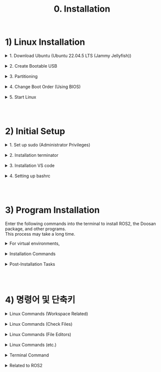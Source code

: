 # <center>0. Installation</center>

<br/>
<!------------------------------------------------------------------->

# 1) Linux Installation

<!------------------------------------------------------------------->
<details>
<summary>1. Download Ubuntu (Ubuntu 22.04.5 LTS (Jammy Jellyfish))</summary>

1. Download the ISO file via the link.(ubuntu-22.04.5-desktop-amd64.iso)  
https://releases.ubuntu.com/jammy/
</details>

<br/>
<!------------------------------------------------------------------->
<details>
<summary>2. Create Bootable USB</summary>

1) Prepare a bootable USB (4GB or larger)<br/>
2) Download Rufus: https://rufus.ie/en/<br/>
3) Connect the USB to your computer and run Rufus<br/>
4) Select the previously downloaded "ubuntu-22.04.5-desktop-amd64.iso" file, then click the 'Start' button<br/>
</details>

<br/>
<!------------------------------------------------------------------->
<details>
<summary>3. Partitioning</summary>

1. Windows Control Panel > Navigate to the Disk Management page to partition your drive<br/>
2. Right-click the partition and select "Shrink Volume"<br/>
3. Allocate enough disk space for the Linux installation<br/>

</details>


<br/>
<!------------------------------------------------------------------->
<details>
<summary>4. Change Boot Order (Using BIOS)</summary>

1. Shut down the Windows OS
2. Connect the bootable USB
3. Start the computer
4. Enter BIOS by pressing F2 (may vary depending on motherboard)
5. Navigate to the Security menu
6. Click Secure Boot Configuration
7. Change Secure Boot Option to Disabled (revert after Linux installation if not using Linux)
8. Go to the Boot menu
9. Set the Linux OS installation USB as the first priority and save (revert after installation)
10. Restart the computer
</details>


<br/>
<!------------------------------------------------------------------->
<details>
<summary>5. Start Linux</summary>

1. Welcome : English, install Ubuntu
2. Keyboard layout : English(US), English(US)
3. Updates and other software : Normal installation
4. Installation type : Something else - choose the free space and click "+"
5. Create partition : Size*, Primary, Beginning of this space, swap area  
> Size : 102,400MB (100GB) (adjust as required)  
> Type for the new partition : Primary  
> Location for the new partition : Beginning of this space  
> Use as : Ext4 journaling file system  
Mount point : /
1. Where are you? : Seoul
2. Who are you? : Set name and password (set in English, for this guide everything is set to 'asd')
3. Welcome to Ubuntu :  Wait for installation to complete
4. Installation Complete : Click Restart Now
5.  Online Accounts : Skip
6.  Livepatch : Next
7.  Help improve Ubuntu : No, don't send system info - Next
</details>


<br/><br/>
<!------------------------------------------------------------------->

# 2) Initial Setup

<!------------------------------------------------------------------->
<details>
<summary>1. Set up sudo (Administrator Privileges)</summary>

<br/>

Open the administrator settings page (using terminal):
``` bash
$ sudo visudo
```
Add the following lines to the opened file:
``` bash
# Replace 'asd' with your username

# Find the line that says 'root ALL=(ALL:ALL) ALL' and add the following line right below it
asd ALL=(ALL:ALL) ALL # Grants the user permission to use sudo commands

# Add the following line to the very bottom of the bashrc file
asd ALL=NOPASSWD: ALL # Command to bypass password input for sudo commands

# Press Ctrl + X (to save and exit)
```
</details>



<br/>
<!------------------------------------------------------------------->
<details>
<summary>2. Installation terminator</summary>

``` bash
$ sudo apt install terminator -y
```
</details>

<br/>
<!------------------------------------------------------------------->
<details>
<summary>3. Installation VS code</summary>

#### Download: Download the vscode.deb file from the provided link
https://code.visualstudio.com/docs/?dv=linux64_deb

#### Installation (Using Terminal):
(Replace "code_1.94.2-1728494015_amd64" with the actual name of the downloaded file)
``` bash
$ cd Downloads && sudo apt install ./code_1.94.2-1728494015_amd64.deb
```
</details>


<br/>
<!------------------------------------------------------------------->
<details>
<summary>4. Setting up bashrc</summary>

The bashrc file automatically runs when the terminal is launched. Through this process, we will specify commands to assist in using ROS2.  
#### Open the bashrc file:
```bash
$ code ~/.bashrc
```
#### Modify the bashrc file (Add content)
Add the following lines to the bottom of the .bashrc file and save:  

```bash
echo "bashrc is reloaded!"
echo "==================="
echo "if you want to use ROS2(ID=13), type the command \"rt\""
echo "if you want to reload the bashrc, type the command \"sb\""
echo "if you want to open the bashrc, type the command \"cb\""
alias cb="code ~/.bashrc"
alias sb="source ~/.bashrc"
alias cb="code ~/.bashrc"
alias ros_domain="export ROS_DOMAIN_ID=13; echo \"ROS_DOMAIN_ID=13\""
rw() {
cd ~/ros2_ws
export PYTHONPATH=$PYTHONPATH:~/ros2_ws/install/common2/lib/common2/imp
source /opt/ros/humble/local_setup.bash
source install/setup.bash
ros_domain
echo "ROS2 humble is activated! (ID=13) (ros2_ws)"
}
rw

# After saving, restart the terminal for the changes to take effect (or run "source ~/.bashrc"):  
# The rw command specified above will only work correctly after ROS2 installation and package build.  
```
</details>











<br/><br/>
<!------------------------------------------------------------------->

# 3) Program Installation
Enter the following commands into the terminal to install ROS2, the Doosan package, and other programs.<br/> 
This process may take a long time.<br/>

<!------------------------------------------------------------------->
<details>
<summary>For virtual environments,</summary>
<br/> 

For virtual environments,
```bash
$ git clone -b humble-devel https://github.com/doosan-robotics/doosan-robot2.git
```
do not use this command.

<br/>

```bash
$ mkdir -p ~/ros2_ws/src
$ cp ~/Downloads/doosan-robot2-humble-devel.zip ~/ros2_ws/src
$ cd ~/ros2_ws/src
$ unzip doosan-robot2-humble-devel.zip
$ mv doosan-robot2-humble-devel doosan-robot2
$ rm ~/ros2_ws/src/doosan-robot2-humble-devel.zip
```
Instead, use this command to download the Doosan ROS2 Package.

</details>






<br/>
<!------------------------------------------------------------------->
<details>
<summary>Installation Commands</summary>
<br/> 

Execute the following commands at once: 
> Note<br/> 
> 
> Line 49 and Line 53 require the ROS2 version and your username.<br/>
> e.g. rosdep install -r --from-paths . --ignore-src --rosdistro humble -y
>
> To use ROS2 with Version 3.x Controller, specify the build option:<br/>
> $ colcon build --cmake-args -DDRCF_VER=3<br/>
> <br/>








```bash
##################### ROS2 Installation #####################
### Set UTF-8 locale
$ sudo apt update && sudo apt install -y locales
$ sudo locale-gen en_US.UTF-8
$ sudo update-locale LC_ALL=en_US.UTF-8 LANG=en_US.UTF-8
$ export LANG=en_US.UTF-8

### Install ROS2 repository and dependencies
$ sudo apt install -y software-properties-common curl
$ sudo add-apt-repository universe -y
$ sudo curl -sSL https://raw.githubusercontent.com/ros/rosdistro/master/ros.key -o /usr/share/keyrings/ros-archive-keyring.gpg
$ echo "deb [arch=$(dpkg --print-architecture) signed-by=/usr/share/keyrings/ros-archive-keyring.gpg] http://packages.ros.org/ros2/ubuntu $(. /etc/os-release && echo $UBUNTU_CODENAME) main" | sudo tee /etc/apt/sources.list.d/ros2.list > /dev/null
$ sudo apt update
$ sudo apt upgrade -y
$ sudo apt install -y ros-humble-desktop ros-humble-ros-base ros-dev-tools

##################### Docker Installation #####################
$ sudo apt-get update
$ sudo apt-get install -y ca-certificates curl
$ sudo install -m 0755 -d /etc/apt/keyrings
$ sudo curl -fsSL https://download.docker.com/linux/ubuntu/gpg -o /etc/apt/keyrings/docker.asc
$ sudo chmod a+r /etc/apt/keyrings/docker.asc
$ echo "deb [arch=$(dpkg --print-architecture) signed-by=/etc/apt/keyrings/docker.asc] https://download.docker.com/linux/ubuntu $(. /etc/os-release && echo "$VERSION_CODENAME") stable" | sudo tee /etc/apt/sources.list.d/docker.list > /dev/null
$ sudo apt-get update
$ sudo apt-get install -y docker-ce docker-ce-cli containerd.io docker-buildx-plugin docker-compose-plugin
$ sudo docker run hello-world

##################### Doosan ROS2 Package Installation#####################
### Prerequisite installation elements before package installation
$ sudo apt-get update
$ sudo apt-get install -y libpoco-dev libyaml-cpp-dev wget
$ sudo apt-get install -y ros-humble-control-msgs ros-humble-realtime-tools ros-humble-xacro ros-humble-joint-state-publisher-gui ros-humble-ros2-control ros-humble-ros2-controllers ros-humble-gazebo-msgs ros-humble-moveit-msgs dbus-x11 ros-humble-moveit-configs-utils ros-humble-moveit-ros-move-group
$ sudo apt install ros-humble-moveit* -y

### install gazebo sim
$ echo "deb http://packages.osrfoundation.org/gazebo/ubuntu-stable $(lsb_release -cs) main" | sudo tee /etc/apt/sources.list.d/gazebo-stable.list
$ wget http://packages.osrfoundation.org/gazebo.key -O - | sudo apt-key add -
$ sudo apt-get update
$ sudo apt-get install -y libignition-gazebo6-dev ros-humble-gazebo-ros-pkgs ros-humble-moveit-msgs ros-humble-ros-gz-sim ros-humble-ros-gz-image ros-humble-tf-transformations

### We recommand the /home/<user_home>/ros2_ws/src
$ cd ~/ros2_ws/src
$ git clone -b humble-devel https://github.com/doosan-robotics/doosan-robot2.git
$ git clone -b humble https://github.com/ros-controls/gz_ros2_control
$ sudo rosdep init
$ rosdep update
$ rosdep install -r --from-paths . --ignore-src --rosdistro $ROS_DISTRO -y

### Install Doosan Robot Emulator
$ cd ~/ros2_ws/src/doosan-robot2
$ sudo usermod -aG docker $USER
$ sudo ./install_emulator.sh

### Build settings
$ cd ~/ros2_ws
$ source /opt/ros/humble/setup.bash
$ colcon build # v3 --> colcon build -DDRCF_VER=3
$ . install/setup.bash
```
</details>



<br/>
<!------------------------------------------------------------------->
<details>
<summary>Post-Installation Tasks</summary>

<br/>

After the installation is complete, restart the system through the terminal (Command : reboot)
</details>











<br/><br/>
<!------------------------------------------------------------------->

# 4) 명령어 및 단축키

<details>
<summary>Linux Commands (Workspace Related)</summary>

| Command | Content | Remarks |
|-|-|-|
|cd         |Changing Workspace Locations               |$ cd [file_path]|
|cd /       |Move to the root directory                 ||
|cd ~       |Move to the home directory                 ||
|cd .       |Move to the current directory (refresh)    ||
|cd ..      |Move to the parent directory               |/app/bin/logs → /app/bin|
|cd -       |Move to the previous directory (go back)
|pwd        |Check the current directory
|mkdir      |Create a directory
|rmdir      |Delete a directory (only works if the directory is empty)
|rm         |Delete a file or directory                 |-r : Delete subdirectories
|           |                                           |-f : Force delete
|           |                                           |-i : Confirms before deletion
|ls         |Check the list of files or directories in the current directory    |$ ls -al
|           |                                           |-a : View all
|           |                                   |-l : Detailed information (owner, size, modification time, etc.)
|           |                                           |-S : Sort by size
|           |                                           |-h : Change units (KB, GB, etc.)
</details>








<br/>
<!------------------------------------------------------------------->
<details>
<summary>Linux Commands (Check Files)</summary>

| Command | Content | Remarks |
|-|-|-|
|cat    | Check short text file contents  | Can concatenate and display multiple files ($ cat [file1] [file2])
|more   | Check long text file contents   | Automatically exits after reading the file (more)
|less   | Check long text file contents   | Unlike "more", allows up and down navigation, exit with 'q' (less)
|head   | Display the first 10 lines | Can specify the number of lines with the -n option (head -n 5 [file_name])
|tail   | Display the last 10 lines  | Can specify the number of lines with the -n option (tail -n 5 [file_name])
</details>








<br/>
<!------------------------------------------------------------------->
<details>
<summary>Linux Commands (File Editors)</summary>

| Command | Content | Remarks |
|-|-|-|
|vi      | CLI text editor|
|vim     | Enhanced version of vi|
|nano    | CLI text editor with Ctrl commands|
|gedit   | GUI text editor (similar to Notepad)|
|code    | Using VS Code editor | Available after installing Visual Studio Code
</details>







<br/>
<!------------------------------------------------------------------->
<details>
<summary>Linux Commands (etc.)</summary>

| Command | Content | Remarks |
|-|-|-|
|clear      | Clear terminal screen         |
|echo       | Print to the screen           | $ echo 'hello world'
|alias|Create user-defind command| $ alias aa="[long command]" → Use the long command by entering 'aa' in the CLI
|unalias    | Delete user-defind command    |
|grep       | Search for specific words     | Use in command output : $ [command] \| grep [content]
|||Use on files : $ grep [content] [file_name]
</details>



<br/>
<!------------------------------------------------------------------->
<details>
<summary>Terminal Command</summary>

| Terminal Command | Content | Remarks |
|-|-|-|
|Ctrl + Alt + T     | Run terminal | The bashrc file is executed together when the terminal starts
|Ctrl + '-'         | Decrease font size
|Ctrl + Shift + '+' | Increase font size
|Ctrl + Shift + C   | Copy
|Ctrl + Shift + V   | Paste
|Ctrl + Shift + W   | Close one terminal window | Terminator only
|Ctrl + Shift + Q   | Close all terminal windows | Terminator only
|Ctrl + Shift + E   | Split vertically | Terminator only
|Ctrl + Shift + O   | Split horizontally | Terminator only
</details>



<br/>
<!------------------------------------------------------------------->
<details>
<summary>Related to ROS2</summary>

### Nodes
| Command | Description |
|-|-|
|ros2 node list | List of currently running nodes
|ros2 node info [node name]	| Check information of the specified node

### Topics
| Command | Description |
|-|-|
|ros2 topic list                    | List of currently active topics
|ros2 topic type [topic name]       | Check type of the specified topic
|ros2 topic info [topic name]       | Check information of the specified topic
|ros2 topic echo [topic name]       | Subscribe to the specified topic (continuously receives messages)
|ros2 topic pub --[publish rate] [topic name] [type] [arguments]| Publish to the specified topic

### Services
| Command | Description |
|-|-|
|ros2 service list                                      | List of currently available services
|ros2 service type [service name]                       | Check type of the specified service
|ros2 service call [service name] [type] [arguments]    | Call the specified service

### Actions
| Command | Description |
|-|-|
|ros2 action list                                       | List of currently available actions
|ros2 action info [action name]                         | Check information of the specified action
|ros2 action send_goal [action name] [type] [arguments] | Execute the specified action

### Interface (Message Types)
| Command | Description |
|-|-|
|ros2 interface show [message type]| Check interface of the type (for data input)
</details>

